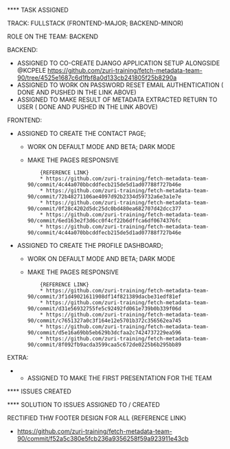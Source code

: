 ****                                                                     TASK ASSIGNED

TRACK: FULLSTACK (FRONTEND-MAJOR; BACKEND-MINOR)

ROLE ON THE TEAM: BACKEND

BACKEND:

  * ASSIGNED TO CO-CREATE DJANGO APPLICATION SETUP ALONGSIDE @KCPELE https://github.com/zuri-training/fetch-metadata-team-90/tree/4525e1687c6d1fbf8a0d133cb241805f25b8290a
  * ASSIGNED TO WORK ON PASSWORD RESET EMAIL AUTHENTICATION ( DONE AND PUSHED IN THE LINK ABOVE)
  * ASSIGNED TO MAKE RESULT OF METADATA EXTRACTED RETURN TO USER ( DONE AND PUSHED IN THE LINK ABOVE)
  
FRONTEND:
  
  * ASSIGNED TO CREATE THE CONTACT PAGE;
    *  WORK ON DEFAULT MODE AND BETA; DARK MODE
    *  MAKE THE PAGES RESPONSIVE

               {REFERENCE LINK}
               * https://github.com/zuri-training/fetch-metadata-team-90/commit/4c44a070bbcddfecb215de5d1ad07788f727b46e
               * https://github.com/zuri-training/fetch-metadata-team-90/commit/72b48271106ae4097d92b2334d59732a6e3a1e7e
               * https://github.com/zuri-training/fetch-metadata-team-90/commit/0f28c4202d5dc25dc0bd480ea682707d42dcc377
               * https://github.com/zuri-training/fetch-metadata-team-90/commit/6ed163e2f3d6cc0f4cf22b6dffca6df0674376fc
               * https://github.com/zuri-training/fetch-metadata-team-90/commit/4c44a070bbcddfecb215de5d1ad07788f727b46e
                
  * ASSIGNED TO CREATE THE PROFILE DASHBOARD;
    *  WORK ON DEFAULT MODE AND BETA; DARK MODE
    *  MAKE THE PAGES RESPONSIVE

               {REFERENCE LINK}
               * https://github.com/zuri-training/fetch-metadata-team-90/commit/3f1d49021611908df14f821389dacbe31edf81ef
               * https://github.com/zuri-training/fetch-metadata-team-90/commit/d31e56932755fe5c92492fd061e739b0b339f06d
               * https://github.com/zuri-training/fetch-metadata-team-90/commit/c7651327a0c3f164e12e5701b372c356562ea745
               * https://github.com/zuri-training/fetch-metadata-team-90/commit/d5e16a69bb5eb629b3dcfaa2c7424737229ea596
               * https://github.com/zuri-training/fetch-metadata-team-90/commit/8f092fb9acda3599caa5c672de0225b6b295bb89

EXTRA:
  
   * * ASSIGNED TO MAKE THE FIRST PRESENTATION FOR THE TEAM


****                                                    ISSUES CREATED





****                                                    SOLUTION TO ISSUES ASSIGNED TO / CREATED

RECTIFIED THW FOOTER DESIGN FOR ALL 
{REFERENCE LINK}
* https://github.com/zuri-training/fetch-metadata-team-90/commit/f52a5c380e5fcb236a9356258f59a923911e43cb

